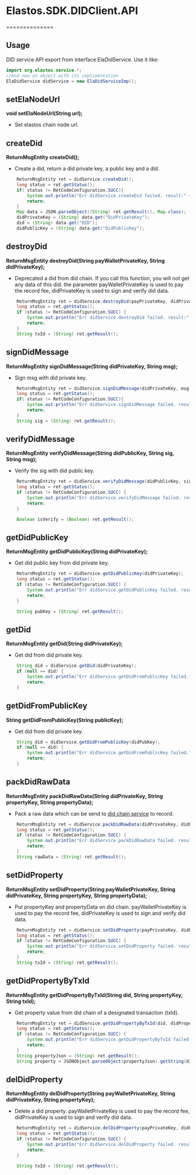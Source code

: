 # Elastos.SDK.DIDClient.API
==============

## Usage

DID service API export from interface ElaDidService.
Use it like:

```Java
import org.elastos.service.*;
//And new an object with its implimentation
ElaDidService didService = new ElaDidServiceImp();
```

## setElaNodeUrl
**void setElaNodeUrl(String url);**
* Set elastos chain node url.

## createDid
**ReturnMsgEntity createDid();**
* Create a did, return a did private key, a public key and a did.

```Java
    ReturnMsgEntity ret = didService.createDid();
    long status = ret.getStatus();
    if( status != RetCodeConfiguration.SUCC){
        System.out.println("Err didService.createDid failed. result:" + JSON.toJSONString(ret.getResult()));
        return;
    }
    Map data = JSON.parseObject((String) ret.getResult(), Map.class);
    didPrivateKey = (String) data.get("DidPrivateKey");
    did = (String) data.get("DID");
    didPublicKey = (String) data.get("DidPublicKey");
```

## destroyDid
**ReturnMsgEntity destroyDid(String payWalletPrivateKey, String didPrivateKey);**
* Deprecated a did from did chain. If you call this function, you will not get any data of this did. the parameter payWalletPrivateKey is used to pay the record fee, didPrivateKey is used to sign and verify did data.

```Java
    ReturnMsgEntity ret = didService.destroyDid(payPrivateKey, didPrivateKey);
    long status = ret.getStatus();
    if (status != RetCodeConfiguration.SUCC) {
        System.out.println("Err didService.destroyDid failed. result:" + JSON.toJSONString(ret.getResult()));
        return;
    }
    String txId = (String) ret.getResult();
```

## signDidMessage
**ReturnMsgEntity signDidMessage(String didPrivateKey, String msg);**
* Sign msg with did private key.

```java
    ReturnMsgEntity ret = didService.signDidMessage(didPrivateKey, msg);
    long status = ret.getStatus();
    if( status != RetCodeConfiguration.SUCC){
        System.out.println("Err didService.signDidMessage failed. result:" + JSON.toJSONString(ret.getResult()));
        return;
    }
    String sig = (String) ret.getResult();
```

## verifyDidMessage
**ReturnMsgEntity verifyDidMessage(String didPublicKey, String sig, String msg);**
* Verify the sig with did public key.

```Java
    ReturnMsgEntity ret = didService.verifyDidMessage(didPublicKey, sig, msg);
    long status = ret.getStatus();
    if (status != RetCodeConfiguration.SUCC) {
        System.out.println("Err didService.verifyDidMessage failed. result:" + JSON.toJSONString(ret.getResult()));
        return;
    }

    Boolean isVerify = (Boolean) ret.getResult();
```

## getDidPublicKey
**ReturnMsgEntity getDidPublicKey(String didPrivateKey);**
* Get did public key from did private key.

```Java
    ReturnMsgEntity ret = didService.getDidPublicKey(didPrivateKey);
    long status = ret.getStatus();
    if (status != RetCodeConfiguration.SUCC) {
        System.out.println("Err didService.getDidPublicKey failed. result:" + JSON.toJSONString(ret.getResult()));
        return;
    }

    String pubKey = (String) ret.getResult();
```

## getDid
**ReturnMsgEntity getDid(String didPrivateKey);**
* Get did from  did private key.

```Java
    String did = didService.getDid(didPrivateKey);
    if (null == did) {
        System.out.println("Err didService.getDidFromPublicKey failed.";
        return;
    }
```

## getDidFromPublicKey
**String getDidFromPublicKey(String publicKey);**
* Get did from  did private key.

```Java
    String did = didService.getDidFromPublicKey(didPubKey);
    if (null == did) {
        System.out.println("Err didService.getDidFromPublicKey failed.";
        return;
    }
```
## packDidRawData
**ReturnMsgEntity packDidRawData(String didPrivateKey, String propertyKey, String propertyData);**
* Pack a raw data which can be send to [did chain service](https://github.com/elastos/Elastos.ORG.DID.Service/tree/did_chain_service) to record.

```Java
    ReturnMsgEntity ret = didService.packDidRawData(didPrivateKey, didPropertyKey, didPropertyValue);
    long status = ret.getStatus();
    if (status != RetCodeConfiguration.SUCC) {
        System.out.println("Err didService.packDidRawData failed. result:" + JSON.toJSONString(ret.getResult()));
        return;
    }
    String rawData = (String) ret.getResult();
```

## setDidProperty
**ReturnMsgEntity setDidProperty(String payWalletPrivateKey, String didPrivateKey, String propertyKey, String propertyData);**
* Put propertyKey and propertyData on did chain. payWalletPrivateKey is used to pay the record fee, didPrivateKey is used to sign and verify did data.

```Java
    ReturnMsgEntity ret = didService.setDidProperty(payPrivateKey, didPrivateKey, didPropertyKey, didPropertyValue);
    long status = ret.getStatus();
    if (status != RetCodeConfiguration.SUCC) {
        System.out.println("Err didService.setDidProperty failed. result:" + JSON.toJSONString(ret.getResult()));
        return;
    }
    String txId = (String) ret.getResult();
```

## getDidPropertyByTxId
**ReturnMsgEntity getDidPropertyByTxId(String did, String propertyKey, String txId);**
* Get property value from did chain of a designated transaction (txId).

```Java
    ReturnMsgEntity ret = didService.getDidPropertyByTxId(did, didPropertyKey, txId);
    long status = ret.getStatus();
    if (status != RetCodeConfiguration.SUCC) {
        System.out.println("Err didService.getDidPropertyByTxId failed. result:" + JSON.toJSONString(ret.getResult()));
        return;
    }
    String propertyJson = (String) ret.getResult();
    String property = JSONObject.parseObject(propertyJson).getString(didPropertyKey);
```

## delDidProperty
**ReturnMsgEntity delDidProperty(String payWalletPrivateKey, String didPrivateKey, String propertyKey);**
* Delete a did property. payWalletPrivateKey is used to pay the record fee, didPrivateKey is used to sign and verify did data.

```Java
    ReturnMsgEntity ret = didService.delDidProperty(payPrivateKey, didPrivateKey, didPropertyKey);
    long status = ret.getStatus();
    if (status != RetCodeConfiguration.SUCC) {
        System.out.println("Err didService.delDidProperty failed. result:" + JSON.toJSONString(ret.getResult()));
        return;
    }

    String txId = (String) ret.getResult();
```